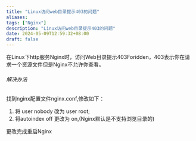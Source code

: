 ```yaml
---
title: "Linux访问web目录提示403的问题"
aliases: 
tags: ["Nginx"]
description: "Linux访问web目录提示403的问题"
date: 2024-05-09T12:59:32+08:00
draft: false
---
```



在Linux下http服务Nginx时，访问Web目录提示403Foridden，403表示你在请求一个资源文件但是Nginx不允许你查看。

###### 解决办法

找到nginx配置文件nginx.conf,修改如下：

1. 将 user nobody 改为 user root;
2. 将autoindex off 更改为 on,(Nginx默认是不支持浏览目录的)

更改完成重启Nginx
